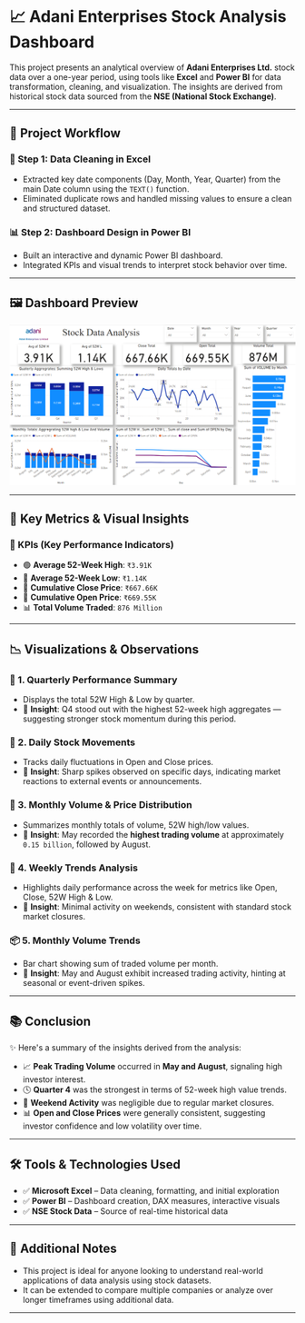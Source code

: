 # 📈 Adani Enterprises Stock Analysis Dashboard

This project presents an analytical overview of **Adani Enterprises Ltd.** stock data over a one-year period, using tools like **Excel** and **Power BI** for data transformation, cleaning, and visualization. The insights are derived from historical stock data sourced from the **NSE (National Stock Exchange)**.

---

## 🔁 Project Workflow

### 🧹 Step 1: Data Cleaning in Excel
- Extracted key date components (Day, Month, Year, Quarter) from the main Date column using the `TEXT()` function.
- Eliminated duplicate rows and handled missing values to ensure a clean and structured dataset.

### 📊 Step 2: Dashboard Design in Power BI
- Built an interactive and dynamic Power BI dashboard.
- Integrated KPIs and visual trends to interpret stock behavior over time.

---

## 🖼️ Dashboard Preview

![Dashboard Preview](<Dashboard png.png>)

---

## 📌 Key Metrics & Visual Insights

### 🧮 KPIs (Key Performance Indicators)
- 🟢 **Average 52-Week High**: `₹3.91K`
- 🔴 **Average 52-Week Low**: `₹1.14K`
- 📘 **Cumulative Close Price**: `₹667.66K`
- 📙 **Cumulative Open Price**: `₹669.55K`
- 📊 **Total Volume Traded**: `876 Million`

---

## 📉 Visualizations & Observations

### 🔳 1. Quarterly Performance Summary
- Displays the total 52W High & Low by quarter.
- 📝 **Insight**: Q4 stood out with the highest 52-week high aggregates — suggesting stronger stock momentum during this period.

### 📅 2. Daily Stock Movements
- Tracks daily fluctuations in Open and Close prices.
- 📝 **Insight**: Sharp spikes observed on specific days, indicating market reactions to external events or announcements.

### 📆 3. Monthly Volume & Price Distribution
- Summarizes monthly totals of volume, 52W high/low values.
- 📝 **Insight**: May recorded the **highest trading volume** at approximately `0.15 billion`, followed by August.

### 📌 4. Weekly Trends Analysis
- Highlights daily performance across the week for metrics like Open, Close, 52W High & Low.
- 📝 **Insight**: Minimal activity on weekends, consistent with standard stock market closures.

### 📦 5. Monthly Volume Trends
- Bar chart showing sum of traded volume per month.
- 📝 **Insight**: May and August exhibit increased trading activity, hinting at seasonal or event-driven spikes.

---

## 📚 Conclusion

✨ Here's a summary of the insights derived from the analysis:

- 📈 **Peak Trading Volume** occurred in **May and August**, signaling high investor interest.
- 🕓 **Quarter 4** was the strongest in terms of 52-week high value trends.
- 🚫 **Weekend Activity** was negligible due to regular market closures.
- 📊 **Open and Close Prices** were generally consistent, suggesting investor confidence and low volatility over time.

---

## 🛠️ Tools & Technologies Used
- ✅ **Microsoft Excel** – Data cleaning, formatting, and initial exploration  
- ✅ **Power BI** – Dashboard creation, DAX measures, interactive visuals  
- ✅ **NSE Stock Data** – Source of real-time historical data  

---

## 📎 Additional Notes
- This project is ideal for anyone looking to understand real-world applications of data analysis using stock datasets.
- It can be extended to compare multiple companies or analyze over longer timeframes using additional data.

---




